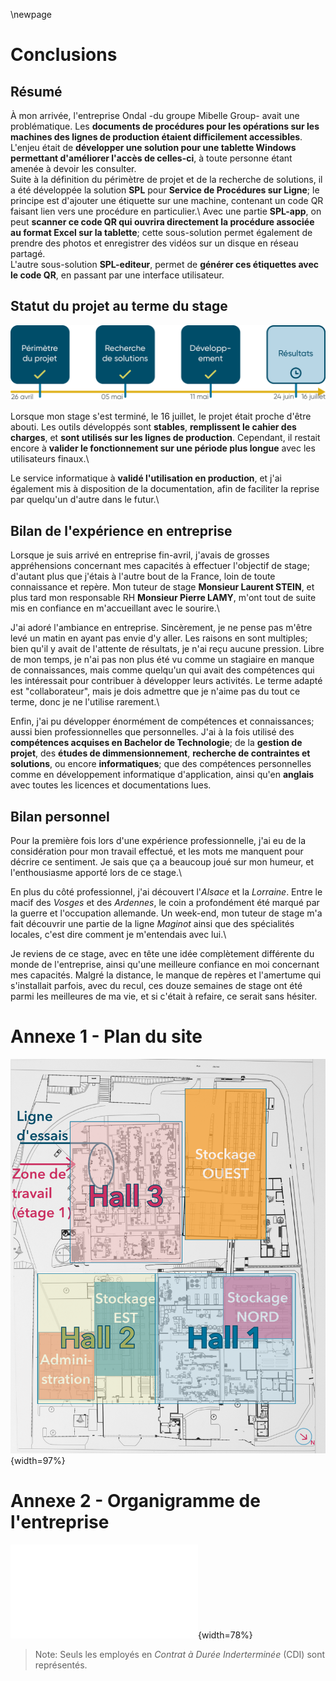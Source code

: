 \newpage

#   Conclusions

##  Résumé

À mon arrivée, l'entreprise Ondal -du groupe Mibelle Group- avait une problématique. Les **documents de procédures pour les opérations sur les machines des lignes de production étaient difficilement accessibles**. L'enjeu était de **développer une solution pour une tablette Windows permettant d'améliorer l'accès de celles-ci**, à toute personne étant amenée à devoir les consulter.\
Suite à la définition du périmètre de projet et de la recherche de solutions, il a été développée la solution **SPL** pour **Service de Procédures sur Ligne**; le principe est d'ajouter une étiquette sur une machine, contenant un code QR faisant lien vers une procédure en particulier.\ 
Avec une partie **SPL-app**, on peut **scanner ce code QR qui ouvrira directement la procédure associée au format Excel sur la tablette**; cette sous-solution permet également de prendre des photos et enregistrer des vidéos sur un disque en réseau partagé.\
L'autre sous-solution **SPL-editeur**, permet de **générer ces étiquettes avec le code QR**, en passant par une interface utilisateur.

##  Statut du projet au terme du stage

![Illustration du statut du projet au terme de la période de stage.](assets/images/4+/statut.png)

Lorsque mon stage s'est terminé, le 16 juillet, le projet était proche d'être abouti. Les outils développés sont **stables**, **remplissent le cahier des charges**, et **sont utilisés sur les lignes de production**. Cependant, il restait encore à **valider le fonctionnement sur une période plus longue** avec les utilisateurs finaux.\

Le service informatique à **validé l'utilisation en production**, et j'ai également mis à disposition de la documentation, afin de faciliter la reprise par quelqu'un d'autre dans le futur.\

##  Bilan de l'expérience en entreprise

Lorsque je suis arrivé en entreprise fin-avril, j'avais de grosses appréhensions concernant mes capacités à effectuer l'objectif de stage; d'autant plus que j'étais à l'autre bout de la France, loin de toute connaissance et repère. Mon tuteur de stage **Monsieur Laurent STEIN**, et plus tard mon responsable RH **Monsieur Pierre LAMY**, m'ont tout de suite mis en confiance en m'accueillant avec le sourire.\

J'ai adoré l'ambiance en entreprise. Sincèrement, je ne pense pas m'être levé un matin en ayant pas envie d'y aller. Les raisons en sont multiples; bien qu'il y avait de l'attente de résultats, je n'ai reçu aucune pression. Libre de mon temps, je n'ai pas non plus été vu comme un stagiaire en manque de connaissances, mais comme quelqu'un qui avait des compétences qui les intéressait pour contribuer à développer leurs activités. Le terme adapté est "collaborateur", mais je dois admettre que je n'aime pas du tout ce terme, donc je ne l'utilise rarement.\

Enfin, j'ai pu développer énormément de compétences et connaissances; aussi bien professionnelles que personnelles. J'ai à la fois utilisé des **compétences acquises en Bachelor de Technologie**; de la **gestion de projet**, des **études de dimmensionnement**, **recherche de contraintes et solutions**, ou encore **informatiques**; que des compétences personnelles comme en développement informatique d'application, ainsi qu'en **anglais** avec toutes les licences et documentations lues.

##  Bilan personnel

Pour la première fois lors d'une expérience professionnelle, j'ai eu de la considération pour mon travail effectué, et les mots me manquent pour décrire ce sentiment. Je sais que ça a beaucoup joué sur mon humeur, et l'enthousiasme apporté lors de ce stage.\

En plus du côté professionnel, j'ai découvert l'*Alsace* et la *Lorraine*. Entre le macif des *Vosges* et des *Ardennes*, le coin a profondément été marqué par la guerre et l'occupation allemande. Un week-end, mon tuteur de stage m'a fait découvrir une partie de la ligne *Maginot* ainsi que des spécialités locales, c'est dire comment je m'entendais avec lui.\

Je reviens de ce stage, avec en tête une idée complètement différente du monde de l'entreprise, ainsi qu'une meilleure confiance en moi concernant mes capacités. Malgré la distance, le manque de repères et l'amertume qui s'installait parfois, avec du recul, ces douze semaines de stage ont été parmi les meilleures de ma vie, et si c'était à refaire, ce serait sans hésiter.

#  Annexe 1 - Plan du site

![Plan du site](assets/images/4+/plan_usine.png){width=97%}

#  Annexe 2 - Organigramme de l'entreprise

![Organigramme de l'entreprise Ondal](assets/images/4+/organigramme.pdf){width=78%}

 >  Note: Seuls les employés en *Contrat à Durée Inderterminée* (CDI) sont représentés.

